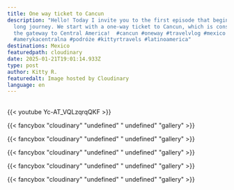 ```yaml
---
title: One way ticket to Cancun
description: "Hello! Today I invite you to the first episode that begins our
  long journey. We start with a one-way ticket to Cancun, which is considered
  the gateway to Central America!  #cancun #oneway #travelvlog #mexico #meksyk
  #amerykacentralna #podróże #kittyrtravels #latinoamerica"
destinations: Mexico
featuredpath: cloudinary
date: 2025-01-21T19:01:14.933Z
type: post
author: Kitty R.
featuredalt: Image hosted by Cloudinary
language: en
---
```

<br>{{< youtube Yc-AT_VQLzqrqQKF >}}</br>

{{< fancybox "cloudinary" "undefined" " undefined" "gallery" >}}

{{< fancybox "cloudinary" "undefined" " undefined" "gallery" >}}

{{< fancybox "cloudinary" "undefined" " undefined" "gallery" >}}

{{< fancybox "cloudinary" "undefined" " undefined" "gallery" >}}

{{< fancybox "cloudinary" "undefined" " undefined" "gallery" >}}